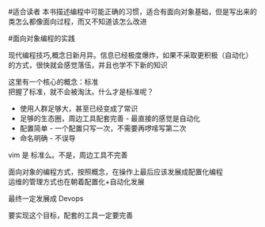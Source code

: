 #适合读者
本书描述编程中可能正确的习惯，适合有面向对象基础，但是写出来的类怎么都像面向过程，而又不知道该怎么改进


#面向对象编程的实践

现代编程技巧,概念日新月异。信息已经极度爆炸，如果不采取更积极（自动化）的方式，很快就会感觉落伍，并且也学不下新的知识

这里有一个核心的概念：标准<br>
把握了标准，就不会被淘汰。什么才是标准呢？

* 使用人群足够大，甚至已经变成了常识
* 足够的生态圈，周边工具配套完善 - 最直接的感觉是自动化
* 配置简单 - 一个配置只写一次，不需要再啰嗦写第二次
* 命名明确 - 不误导


vim 是 标准么。不是，周边工具不完善

面向对象的编程方式，按照概念，在操作上最后应该发展成配置化编程<br>
运维的管理方式也在朝着配置化+自动化发展

最终一定发展成 Devops

要实现这个目标，配套的工具一定要完善



